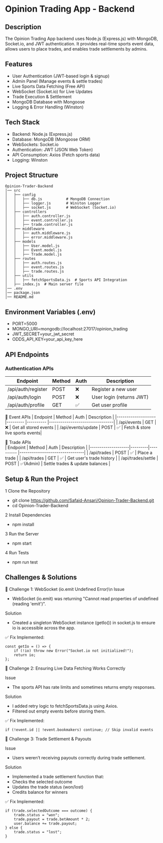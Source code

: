 # Opinion Trading App - Backend

## Description
The Opinion Trading App backend uses Node.js (Express.js) with MongoDB, Socket.io, and JWT authentication. It provides real-time sports event data, allows users to place trades, and enables trade settlements by admins.

## Features
- User Authentication (JWT-based login & signup)
- Admin Panel (Manage events & settle trades)
- Live Sports Data Fetching (Free API)
- WebSocket (Socket.io) for Live Updates
- Trade Execution & Settlement
- MongoDB Database with Mongoose
- Logging & Error Handling (Winston)


## Tech Stack
- Backend: Node.js (Express.js)
- Database: MongoDB (Mongoose ORM)
- WebSockets: Socket.io
- Authentication: JWT (JSON Web Token)
- API Consumption: Axios (Fetch sports data)
- Logging: Winston


## Project Structure
```
Opinion-Trader-Backend
│── src
│   ├── config
│   │   ├── db.js           # MongoDB Connection
│   │   ├── logger.js       # Winston Logger
│   │   ├── socket.js       # WebSocket (Socket.io)
│   ├── controllers
│   │   ├── auth.controller.js
│   │   ├── event.controller.js
│   │   ├── trade.controller.js
│   ├── middleware
│   │   ├── auth.middleware.js
│   │   ├── error.middleware.js
│   ├── models
│   │   ├── User.model.js
│   │   ├── Event.model.js
│   │   ├── Trade.model.js
│   ├── routes
│   │   ├── auth.routes.js
│   │   ├── event.routes.js
│   │   ├── trade.routes.js
│   ├── utils
│   │   ├── fetchSportsData.js  # Sports API Integration
│   ├── index.js  # Main server file
│── .env
│── package.json
│── README.md

```


## Environment Variables (.env)

- PORT=5000
- MONGO_URI=mongodb://localhost:27017/opinion_trading
- JWT_SECRET=your_jwt_secret
- ODDS_API_KEY=your_api_key_here


## API Endpoints

### Authentication APIs
| Endpoint           | Method  | Auth      | Description                    |
|--------------------|---------|----------|---------------------------------|
| /api/auth/register | POST    | ❌       | Register a new user             |
| /api/auth/login    | POST    | ❌       | User login (returns JWT)        |
| /api/auth/profile  | GET     | ✅       | Get user profile                |



🔹 Event APIs
| Endpoint            | Method    | Auth      | Description                     |
|-------------------- |---------  |---------- |---------------------------------|
| /api/events         | GET       | ❌        | Get all stored events           |
| /api/events/update  | POST      | ✅        | Fetch & store live sports events|



🔹 Trade APIs   
| Endpoint           | Method  | Auth      | Description                     |
|--------------------|---------|---------- |---------------------------------|
| /api/trades        | POST    | ✅        | Place a trade                   |
| /api/trades        | GET     | ✅        | Get user's trade history        |
| /api/trades/settle | POST    | ✅(Admin) | Settle trades & update balances |



## Setup & Run the Project

1️ Clone the Repository
- git clone https://github.com/Safaid-Ansari/Opinion-Trader-Backend.git
- cd Opinion-Trader-Backend

2️ Install Dependencies
-  npm install

3️ Run the Server
-  npm start

4️ Run Tests
-  npm run test



## Challenges & Solutions
🛑 Challenge 1: WebSocket (io.emit Undefined Error)\n
   Issue
- WebSocket (io.emit) was returning "Cannot read properties of undefined (reading 'emit')".

Solution
- Created a singleton WebSocket instance (getIo()) in socket.js to ensure io is accessible across the app.

✅ Fix Implemented:
```
const getIo = () => {
    if (!io) throw new Error("Socket.io not initialized!");
    return io;
};
```

🛑 Challenge 2: Ensuring Live Data Fetching Works Correctly

Issue
- The sports API has rate limits and sometimes returns empty responses.

Solution
- I added retry logic to fetchSportsData.js using Axios.
- Filtered out empty events before storing them.

✅ Fix Implemented:

```
if (!event.id || !event.bookmakers) continue; // Skip invalid events
```


🛑 Challenge 3: Trade Settlement & Payouts

Issue
- Users weren’t receiving payouts correctly during trade settlement.

Solution
- Implemented a trade settlement function that:
- Checks the selected outcome
- Updates the trade status (won/lost)
- Credits balance for winners

✅ Fix Implemented:

```
if (trade.selectedOutcome === outcome) {
    trade.status = "won";
    trade.payout = trade.betAmount * 2;
    user.balance += trade.payout;
} else {
    trade.status = "lost";
}

```

